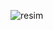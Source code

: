 ![resim](https://user-images.githubusercontent.com/78855338/204048906-1b00d9e0-1394-41e0-af36-d9834a8c5dee.png)

